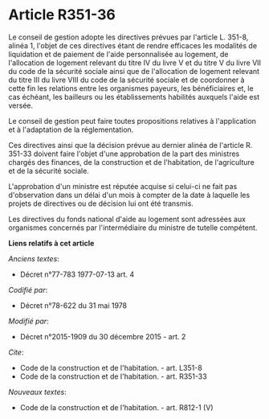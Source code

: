 # Article R351-36

Le conseil de gestion adopte les directives prévues par l'article L. 351-8, alinéa 1, l'objet de ces directives étant de
rendre efficaces les modalités de liquidation et de paiement de l'aide personnalisée au logement, de l'allocation de logement
relevant du titre IV du livre V et du titre V du livre VII du code de la sécurité sociale ainsi que de l'allocation de
logement relevant du titre III du livre VIII du code de la sécurité sociale et de coordonner à cette fin les relations entre
les organismes payeurs, les bénéficiaires et, le cas échéant, les bailleurs ou les établissements habilités auxquels l'aide
est versée. 

Le conseil de gestion peut faire toutes propositions relatives à l'application et à l'adaptation de la réglementation. 

Ces directives ainsi que la décision prévue au dernier alinéa de l'article R. 351-33 doivent faire l'objet d'une approbation
de la part des ministres chargés des finances, de la construction et de l'habitation, de l'agriculture et de la sécurité
sociale. 

L'approbation d'un ministre est réputée acquise si celui-ci ne fait pas d'observation dans un délai d'un mois à compter de la
date à laquelle les projets de directives ou de décision lui ont été transmis. 

Les directives du fonds national d'aide au logement sont adressées aux organismes concernés par l'intermédiaire du ministre
de tutelle compétent.

**Liens relatifs à cet article**

_Anciens textes_:

  - Décret n°77-783 1977-07-13 art. 4

_Codifié par_:

  - Décret n°78-622 du 31 mai 1978

_Modifié par_:

  - Décret n°2015-1909 du 30 décembre 2015 - art. 2

_Cite_:

  - Code de la construction et de l'habitation. - art. L351-8
  - Code de la construction et de l'habitation. - art. R351-33

_Nouveaux textes_:

  - Code de la construction et de l'habitation. - art. R812-1 (V)
